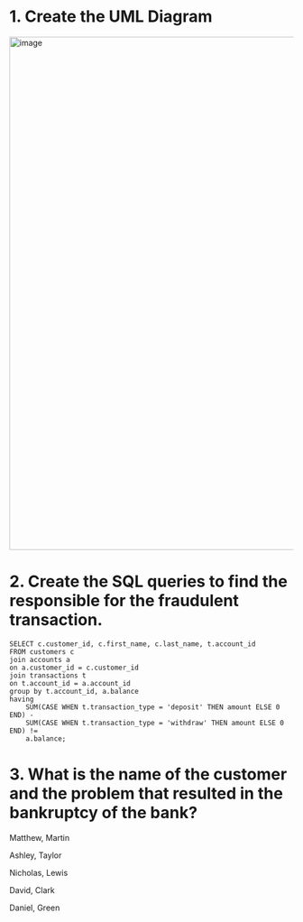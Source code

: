 # 1. Create the UML Diagram
<img width="910" alt="image" src="https://github.com/user-attachments/assets/d2d0792d-cdf8-47ff-84c2-4a6f713f81bb" />


# 2. Create the SQL queries to find the responsible for the fraudulent transaction.
```.sqlite
SELECT c.customer_id, c.first_name, c.last_name, t.account_id
FROM customers c
join accounts a
on a.customer_id = c.customer_id
join transactions t
on t.account_id = a.account_id
group by t.account_id, a.balance
having
    SUM(CASE WHEN t.transaction_type = 'deposit' THEN amount ELSE 0 END) -
    SUM(CASE WHEN t.transaction_type = 'withdraw' THEN amount ELSE 0 END) !=
    a.balance;
```

# 3. What is the name of the customer and the problem that resulted in the bankruptcy of the bank?
Matthew, Martin

Ashley, Taylor

Nicholas, Lewis

David, Clark

Daniel, Green
